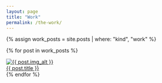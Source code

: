 ```yaml
---
layout: page
title: "Work"
permalink: /the-work/
---
```


<div class="resp-gallery">
 {% assign work_posts = site.posts | where: "kind", "work" %}

 {% for post in work_posts %}
    <div class="card"><a href="{{ post.url }}">
        <img src="{{ post.img_path }}" alt="{{ post.img_alt }}" />
              </a>
        <div class="desc"><a href="{{ post.url }}">{{ post.title }}</a></div>
    </div>
  {% endfor %}
</div> 